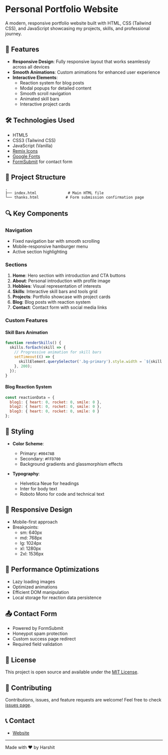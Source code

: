 # Personal Portfolio Website

A modern, responsive portfolio website built with HTML, CSS (Tailwind CSS), and JavaScript showcasing my projects, skills, and professional journey.

## 🌟 Features

- **Responsive Design**: Fully responsive layout that works seamlessly across all devices
- **Smooth Animations**: Custom animations for enhanced user experience
- **Interactive Elements**: 
  - Reaction system for blog posts
  - Modal popups for detailed content
  - Smooth scroll navigation
  - Animated skill bars
  - Interactive project cards

## 🛠️ Technologies Used

- HTML5
- CSS3 (Tailwind CSS)
- JavaScript (Vanilla)
- [Remix Icons](https://remixicon.com/)
- [Google Fonts](https://fonts.google.com/)
- [FormSubmit](https://formsubmit.co/) for contact form

## 📂 Project Structure

```plaintext
.
├── index.html              # Main HTML file
└── thanks.html            # Form submission confirmation page
```

## 🔍 Key Components

### Navigation
- Fixed navigation bar with smooth scrolling
- Mobile-responsive hamburger menu
- Active section highlighting

### Sections
1. **Home**: Hero section with introduction and CTA buttons
2. **About**: Personal introduction with profile image
3. **Hobbies**: Visual representation of interests
4. **Skills**: Interactive skill bars and tools grid
5. **Projects**: Portfolio showcase with project cards
6. **Blog**: Blog posts with reaction system
7. **Contact**: Contact form with social media links

### Custom Features

#### Skill Bars Animation
```javascript
function renderSkills() {
  skills.forEach(skill => {
    // Progressive animation for skill bars
    setTimeout(() => {
      skillElement.querySelector('.bg-primary').style.width = `${skill.level}%`;
    }, 200);
  });
}
```

#### Blog Reaction System
```javascript
const reactionData = {
  blog1: { heart: 0, rocket: 0, smile: 0 },
  blog2: { heart: 0, rocket: 0, smile: 0 },
  blog3: { heart: 0, rocket: 0, smile: 0 }
};
```

## 🎨 Styling

- **Color Scheme**:
  - Primary: `#0047AB`
  - Secondary: `#FFD700`
  - Background gradients and glassmorphism effects

- **Typography**:
  - Helvetica Neue for headings
  - Inter for body text
  - Roboto Mono for code and technical text

## 📱 Responsive Design

- Mobile-first approach
- Breakpoints:
  - sm: 640px
  - md: 768px
  - lg: 1024px
  - xl: 1280px
  - 2xl: 1536px

## 🚀 Performance Optimizations

- Lazy loading images
- Optimized animations
- Efficient DOM manipulation
- Local storage for reaction data persistence

## 📤 Contact Form

- Powered by FormSubmit
- Honeypot spam protection
- Custom success page redirect
- Required field validation

## 📝 License

This project is open source and available under the [MIT License](LICENSE).

## 🤝 Contributing

Contributions, issues, and feature requests are welcome! Feel free to check [issues page](issues).

## 📞 Contact

- [ Website](https://itsharshitgoat.github.io/Website/)
---
Made with ❤️ by Harshit
